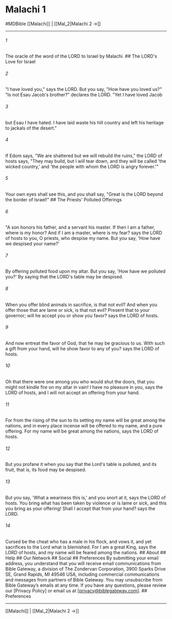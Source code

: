 # Malachi 1
#MDBible
[[Malachi]] | [[Mal_2|Malachi 2 →]]

***


###### 1 
The oracle of the word of the LORD to Israel by Malachi. ## The LORD's Love for Israel 

###### 2 
"I have loved you," says the LORD. But you say, "How have you loved us?" "Is not Esau Jacob's brother?" declares the LORD. "Yet I have loved Jacob 

###### 3 
but Esau I have hated. I have laid waste his hill country and left his heritage to jackals of the desert." 

###### 4 
If Edom says, "We are shattered but we will rebuild the ruins," the LORD of hosts says, "They may build, but I will tear down, and they will be called 'the wicked country,' and 'the people with whom the LORD is angry forever.'" 

###### 5 
Your own eyes shall see this, and you shall say, "Great is the LORD beyond the border of Israel!" ## The Priests' Polluted Offerings 

###### 6 
"A son honors his father, and a servant his master. If then I am a father, where is my honor? And if I am a master, where is my fear? says the LORD of hosts to you, O priests, who despise my name. But you say, 'How have we despised your name?' 

###### 7 
By offering polluted food upon my altar. But you say, 'How have we polluted you?' By saying that the LORD's table may be despised. 

###### 8 
When you offer blind animals in sacrifice, is that not evil? And when you offer those that are lame or sick, is that not evil? Present that to your governor; will he accept you or show you favor? says the LORD of hosts. 

###### 9 
And now entreat the favor of God, that he may be gracious to us. With such a gift from your hand, will he show favor to any of you? says the LORD of hosts. 

###### 10 
Oh that there were one among you who would shut the doors, that you might not kindle fire on my altar in vain! I have no pleasure in you, says the LORD of hosts, and I will not accept an offering from your hand. 

###### 11 
For from the rising of the sun to its setting my name will be great among the nations, and in every place incense will be offered to my name, and a pure offering. For my name will be great among the nations, says the LORD of hosts. 

###### 12 
But you profane it when you say that the Lord's table is polluted, and its fruit, that is, its food may be despised. 

###### 13 
But you say, 'What a weariness this is,' and you snort at it, says the LORD of hosts. You bring what has been taken by violence or is lame or sick, and this you bring as your offering! Shall I accept that from your hand? says the LORD. 

###### 14 
Cursed be the cheat who has a male in his flock, and vows it, and yet sacrifices to the Lord what is blemished. For I am a great King, says the LORD of hosts, and my name will be feared among the nations. ## About ## Help ## Our Network ## Social ## Preferences By submitting your email address, you understand that you will receive email communications from Bible Gateway, a division of The Zondervan Corporation, 3900 Sparks Drive SE, Grand Rapids, MI 49546 USA, including commercial communications and messages from partners of Bible Gateway. You may unsubscribe from Bible Gateway&rsquo;s emails at any time. If you have any questions, please review our [Privacy Policy] or email us at [privacy@biblegateway.com]. ## Preferences

***

[[Malachi]] | [[Mal_2|Malachi 2 →]]
